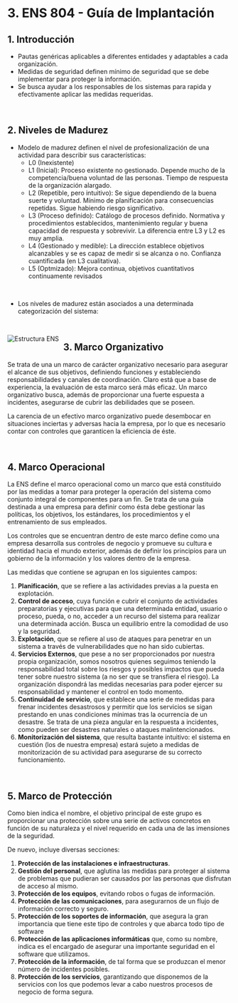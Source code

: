 # 3. ENS 804 - Guía de Implantación 

## 1. Introducción
- Pautas genéricas aplicables a diferentes entidades y adaptables a cada organización. 
- Medidas de seguridad definen mínimo de seguridad que se debe implementar para proteger la información.
- Se busca ayudar a los responsables de los sistemas para rapida y efectivamente aplicar las medidas requeridas.

<br>

## 2. Niveles de Madurez

- Modelo de madurez definen el nivel de profesionalización de una actividad para describir sus características:
    + L0 (Inexistente)
    + L1 (Inicial): Proceso existente no gestionado. Depende mucho de la competencia/buena voluntad de las personas. Tiempo de respuesta de la organización alargado.
    + L2 (Repetible, pero intuitivo): Se sigue dependiendo de la buena suerte y voluntad. Mínimo de planificación para consecuencias repetidas. Sigue habiendo riesgo significativo.
    + L3 (Proceso definido): Catálogo de procesos definido. Normativa y procedimientos establecidos, mantenimiento regular y buena capacidad de respuesta y sobrevivir. La diferencia entre L3 y L2 es muy amplia.
    + L4 (Gestionado y medible): La dirección establece objetivos alcanzables y se es capaz de medir si se alcanza o no. Confianza cuantificada (en L3 cualitativa).
    + L5 (Optmizado): Mejora continua, objetivos cuantitativos continuamente revisados

<br>

- Los niveles de madurez están asociados a una determinada categorización del sistema:

<br>

<img src="./pictures/3. 804_categorías.png"
     alt="Estructura ENS"
     style="float: left; margin-right: 10px;padding-bottom: 35px;" >



## 3. Marco Organizativo

Se trata de una un marco de carácter organizativo necesario para asegurar el alcance de sus objetivos, definiendo funciones y estableciendo responsabilidades y canales de coordinación. Claro está que a base de experiencia, la evaluación de esta marco será más eficaz. Un marco organizativo busca, además de proporcionar una fuerte  espuesta a incidentes, asegurarse de cubrir las debilidades que se poseen.

La carencia de un efectivo marco organizativo puede desembocar en situaciones inciertas y adversas hacia la empresa, por lo que es necesario contar con controles que garanticen la eficiencia de éste.


<br>


## 4. Marco Operacional

La ENS define el marco operacional como un marco que está constituido por las medidas a tomar para proteger la operación del sistema como conjunto integral de componentes para un fin. Se trata de una guı́a destinada a una empresa para definir como ésta debe gestionar las polı́ticas, los objetivos, los estándares, los procedimientos y el entrenamiento de sus empleados.

Los controles que se encuentran dentro de este marco define como una empresa desarrolla sus controles de negocio y promueve su cultura e identidad hacia el mundo exterior, además de definir los principios para un gobierno de la información y los valores dentro de la empresa.

Las medidas que contiene se agrupan en los siguientes campos:

1. **Planificación**, que se refiere a las actividades previas a la puesta en explotación.
2. **Control de acceso**, cuya función e cubrir el conjunto de actividades preparatorias y ejecutivas para que una determinada entidad, usuario o proceso, pueda, o no, acceder a un recurso del sistema para realizar una determinada acción. Busca un equilibrio entre la comodidad de uso y la seguridad.
3. **Explotación**, que se refiere al uso de ataques para penetrar
en un sistema a través de vulnerabilidades que no han sido cubiertas.
4. **Servicios Externos**, que pese a no ser proporcionados por nuestra propia organización, somos nosotros quienes seguimos teniendo la responsabilidad total sobre los riesgos y posibles impactos que pueda tener sobre nuestro sistema (a no ser que se transfiera el riesgo). La organización dispondrá las medidas necesarias para poder ejercer su responsabilidad y mantener el control en todo momento.
5. **Continuidad de servicio**, que establece una serie de medidas para frenar incidentes desastrosos y permitir que los servicios se sigan prestando en unas condiciones mı́nimas tras la ocurrencia de un desastre. Se trata de una pieza angular en la respuesta a incidentes, como pueden ser desastres naturales o ataques malintencionados.
6. **Monitorización del sistema**, que resulta bastante intuitivo: el sistema en cuestión (los de nuestra empresa) estará sujeto a medidas de monitorización de su actividad para asegurarse de su correcto  funcionamiento.

<br>

## 5. Marco de Protección

Como bien indica el nombre, el objetivo principal de este grupo es proporcionar una protección sobre una serie de activos concretos en función de su naturaleza y el nivel requerido en cada una de las  imensiones de la seguridad.

De nuevo, incluye diversas secciones:
1. **Protección de las instalaciones e infraestructuras**.
2. **Gestión del personal**, que aglutina las medidas para proteger al sistema de problemas que pudieran ser causados por las personas que disfrutan de acceso al mismo.
3. **Protección de los equipos**, evitando robos o fugas de información.
4. **Protección de las comunicaciones**, para asegurarnos de un flujo de información correcto y seguro.
5. **Protección de los soportes de información**, que asegura la gran importancia que tiene este tipo de controles y que abarca todo tipo de software
6. **Protección de las aplicaciones informáticas** que, como su nombre, indica es el encargado de asegurar una importante seguridad en el software que utilizamos.
7. **Protección de la información**, de tal forma que se produzcan el menor número de incidentes posibles.
8. **Protección de los servicios**, garantizando que disponemos de la servicios con los que podemos levar a cabo nuestros procesos de
negocio de forma segura.